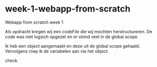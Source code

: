 # week-1-webapp-from-scratch

Webapp from scratch week 1

Als opdracht kregen wij een codeFile die wij mochten herstructureren.
De code was niet logsich opgezet en er stond veel in de global scope.

Ik heb een object aangemaakt en deze uit de global scope gehaald.
Vervolgens roep ik de variabelen aan via het object.

check.

